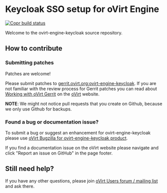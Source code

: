 # Keycloak SSO setup for oVirt Engine

[![Copr build status](https://copr.fedorainfracloud.org/coprs/ovirt/ovirt-master-snapshot/package/ovirt-engine-keycloak/status_image/last_build.png)](https://copr.fedorainfracloud.org/coprs/ovirt/ovirt-master-snapshot/package/ovirt-engine-keycloak/)

Welcome to the ovirt-engine-keycloak source repository.


## How to contribute

### Submitting patches

Patches are welcome!

Please submit patches to [gerrit.ovirt.org:ovirt-engine-keycloak](https://gerrit.ovirt.org/#/admin/projects/ovirt-engine-keycloak).
If you are not familiar with the review process for Gerrit patches you can read about [Working with oVirt Gerrit](https://ovirt.org/develop/dev-process/working-with-gerrit.html)
on the [oVirt](https://ovirt.org/) website.

**NOTE**: We might not notice pull requests that you create on Github, because we only use Github for backups.


### Found a bug or documentation issue?
To submit a bug or suggest an enhancement for ovirt-engine-keycloak please use
[oVirt Bugzilla for ovirt-engine-keycloak product](https://bugzilla.redhat.com/enter_bug.cgi?product=ovirt-engine-keycloak).

If you find a documentation issue on the oVirt website please navigate and click "Report an issue on GitHub" in the page footer.


## Still need help?
If you have any other questions, please join [oVirt Users forum / mailing list](https://lists.ovirt.org/admin/lists/users.ovirt.org/) and ask there.
